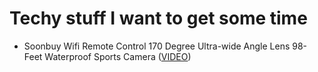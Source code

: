 # Techy stuff I want to get some time

* Soonbuy Wifi Remote Control 170 Degree Ultra-wide Angle Lens 98-Feet Waterproof Sports Camera ([VIDEO](https://youtu.be/KbS6aYmNxDA))
